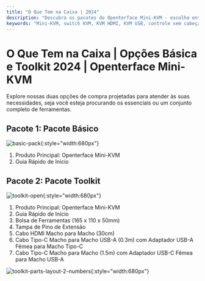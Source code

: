 ```yaml
---
title: "O Que Tem na Caixa | 2024"
description: "Descubra os pacotes do Openterface Mini-KVM - escolha entre as opções Básica e Toolkit. Solução KVM completa com conectividade HDMI, USB-C e acessórios para gerenciamento de dispositivos sem esforço."
keywords: "Mini-KVM, switch KVM, KVM HDMI, KVM USB, controle sem cabeça, periféricos de computador, kit de ferramentas KVM, acessórios KVM, configuração de trabalho remoto, controle de múltiplos dispositivos"
---
```


# **O Que Tem na Caixa** | Opções Básica e Toolkit 2024 | Openterface Mini-KVM


Explore nossas duas opções de compra projetadas para atender às suas necessidades, seja você esteja procurando os essenciais ou um conjunto completo de ferramentas.

## Pacote 1: Pacote Básico

![basic-pack](https://assets.openterface.com/images/product/basic-with-maunal.jpg){:style="width:680px"}

1. Produto Principal: Openterface Mini-KVM
2. Guia Rápido de Início

## Pacote 2: Pacote Toolkit

![toolkit-open](https://assets.openterface.com/images/product/toolkit-open-2024.jpg){:style="width:680px"}

1. Produto Principal: Openterface Mini-KVM
2. Guia Rápido de Início
3. Bolsa de Ferramentas (165 x 110 x 50mm)
4. Tampa de Pino de Extensão
5. Cabo HDMI Macho para Macho (30cm)
6. Cabo Tipo-C Macho para Macho USB-A (0.3m) com Adaptador USB-A Fêmea para Macho Tipo-C
7. Cabo Tipo-C Macho para Macho (1.5m) com Adaptador USB-C Fêmea para Macho USB-A

![toolkit-parts-layout-2-numbers](https://assets.openterface.com/images/product/toolkit-parts-layout-2-numbers.jpg){:style="width:680px"}